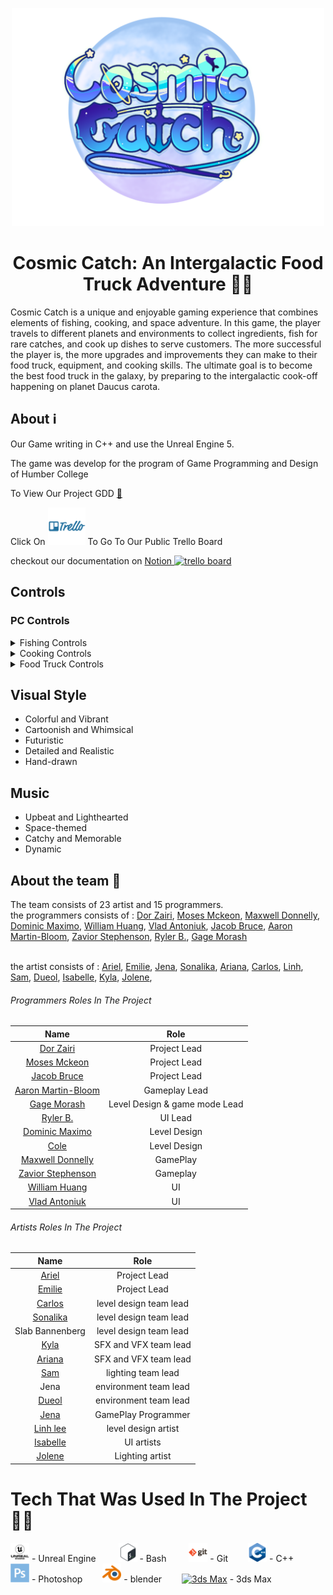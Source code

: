 <p align="center">
<a href="">
  <img src="Assets/Cosmic_Catch-Logo.png" width="500" title="Cosmic Catch">
  </a>
</p>
<h1 align="center">Cosmic Catch: An Intergalactic Food Truck Adventure 🍗🚚</h1>

Cosmic Catch is a unique and enjoyable gaming experience that combines elements of fishing, cooking, and space adventure. In this game, the player travels to different planets and environments to collect ingredients, fish for rare catches, and cook up dishes to serve customers. The more successful the player is, the more upgrades and improvements they can make to their food truck, equipment, and cooking skills. The ultimate goal is to become the best food truck in the galaxy, by preparing to the intergalactic cook-off happening on planet Daucus carota.

## About :information_source:

Our Game writing in C++ and use the Unreal Engine 5.

The game was develop for the program of Game Programming and Design of Humber College

To View Our Project GDD <a href ="https://docs.google.com/document/d/1z9bbO228pJGLcEswCIYL1J6K8Z5_Y8eXFhxP-M9GANo/edit?usp=sharing"> :open_book:</a>

Click On <code><a href="https://trello.com/b/1UWEQkvj/cosmic-catch"><img src="https://raw.githubusercontent.com/devicons/devicon/1119b9f84c0290e0f0b38982099a2bd027a48bf1/icons/trello/trello-plain-wordmark.svg" alt="trello board" width="60" height="60"/></a></code> To Go To Our Public Trello Board

checkout our documentation on  <a href="https://dorzairi.notion.site/dcc6a158f6014b0587f04bca768d1264?v=d8fd7090e5254f3f81e99f014aab6450">Notion <img src="https://upload.wikimedia.org/wikipedia/commons/4/45/Notion_app_logo.png" alt="trello board" width="20" height="20"/></a>

## Controls

### PC Controls

<details>
    <summary>Fishing Controls </summary>
    &nbsp;  - Space: Cast line, Sink Anchor
    <br>
    &nbsp; - WASD Keys: Change fishing angle
    <br>
    &nbsp;  - Left Mouse Button: Set hook
    <br>
    &nbsp; - Right Mouse Button: Reel in line
    <br>
</details>

<details>
   <summary>Cooking Controls </summary>
   &nbsp; - Mouse: Move ingredients
    <br>
    &nbsp; - WASD Keys: Rotate ingredients
    <br>
    &nbsp; - Left Mouse Button: Pick up/drop ingredients
    <br>
    &nbsp; - Right Mouse Button: Use utensils
    <br>
    &nbsp; - E Key: Season dish
    <br>
    &nbsp; - Q Key: Plate dish
    <br>
</details>

<details>
   <summary>Food Truck Controls </summary>
&nbsp;- WASD Keys: Move food truck
 <br>
&nbsp;- Mouse: Rotate food truck
 <br>
&nbsp;- Left Mouse Button: Interact with environment
 <br>
&nbsp;- Right Mouse Button: Open menu/inventory
 <br>
&nbsp;- Spacebar: Accelerate
 <br>
&nbsp;- Shift Key: Brake
</details>

<!-- TODO add this section only if we finish it -->
<!-- ### Console Controls
<details>
   <summary>Fishing Controls</summary>
    &nbsp;- Left Joystick: Reel in or cast line
    <br>
    &nbsp;- Right Joystick: Change fishing angle
    <br>
    &nbsp;- A button: Set hook
    <br>
    &nbsp;- B button: Reel in line

</details>


<details>
   <summary>Cooking Controls</summary>
        &nbsp;- Left Joystick: Move ingredients
        <br>
        &nbsp;- Right Joystick: Rotate ingredients
        <br>
        &nbsp;- A button: Pick up/drop ingredients
        <br>
        &nbsp;- B button: Use utensils
        <br>
        &nbsp;- X button: Season dish
        <br>
        &nbsp;- Y button: Plate dish
</details>


<details>
   <summary>Food Truck Controls</summary>
        &nbsp;- Left Joystick: Move food truck
        <br>
        &nbsp;- Right Joystick: Rotate food truck
        <br>
        &nbsp;- A button: Interact with environment
        <br>
        &nbsp;- B button: Open menu/inventory
        <br>
        &nbsp;- X button: Accelerate
        <br>
        &nbsp;- Y button: Brake
</details>

### Mobile Controls

<details>
   <summary>Fishing Controls</summary>
        &nbsp;- Swipe left/right: Reel in or cast line
        <br>
        &nbsp;- Swipe up/down: Change fishing angle
        <br>
        &nbsp;- Tap: Set hook
        <br>
        &nbsp;- Hold: Reel in line
</details>

<details>
   <summary>Cooking Controls</summary>
        &nbsp;- Drag: Move ingredients
        <br>
        &nbsp;- Swipe: Rotate ingredients
        <br>
        &nbsp;- Tap: Pick up/drop ingredients
        <br>
        &nbsp;- Hold: Use utensils
        <br>
        &nbsp;- Double Tap: Season dish
        <br>
        &nbsp;- Triple Tap: Plate dish
</details>


####


<details>
   <summary>Food Truck Controls</summary>
&nbsp;- Swipe left/right: Move food truck
<br>
&nbsp;- Swipe up/down: Rotate food truck
<br>
&nbsp;- Tap: Interact with environment
<br>
&nbsp;- Hold: Open menu/inventory
<br>
&nbsp;- Accelerometer: Accelerate/Brake
</details> -->

## Visual Style

<!-- TODO add some examples -->

- Colorful and Vibrant
- Cartoonish and Whimsical
- Futuristic
- Detailed and Realistic
- Hand-drawn

## Music

- Upbeat and Lighthearted
- Space-themed
- Catchy and Memorable
- Dynamic

## About the team :star2:

<!-- TODO  add all the members of this project -->

The team consists of 23 artist and 15 programmers.
<br>
the programmers consists of :
<a href="https://www.linkedin.com/in/dorz/">Dor Zairi</a>,
<a href="https://www.linkedin.com/in/moses-mckeon-90212a221/">Moses Mckeon</a>,
<a href="https://www.linkedin.com/in/dorz/">Maxwell Donnelly</a>,
<a href="https://twitter.com/Akuzukii">Dominic Maximo</a>,
<a href="https://www.linkedin.com/in/william-huang-759a3921b">William Huang</a>,
<a href="https://www.linkedin.com/in/antoniukoff/">Vlad Antoniuk</a>,
<a href="https://www.linkedin.com/in/jacob-bruce-93224522b/">Jacob Bruce</a>,
<a href="https://www.linkedin.com/in/aaron-martin-bloom-34050a231/">Aaron Martin-Bloom</a>,
<a href="https://www.linkedin.com/in/zavior-stephenson-87254b19b/">Zavior Stephenson</a>,
<a href="https://ca.linkedin.com/in/ryler-bleau-359013206">Ryler B.</a>,
<a href="https://www.linkedin.com/in/gage-morash-a70131196/">Gage Morash</a>

<br>
the artist consists of :
<a href="https://www.linkedin.com/mwlite/in/ariel-lima-702291269">Ariel</a>,
<a href="https://www.linkedin.com/in/c-f-émilie-194a07268/">Emilie</a>,
<a href="https://www.linkedin.com/in/jena-palma-thompson-b40b64239">Jena</a>,
<a href="https://www.linkedin.com/in/sonalika-bansiwal-721b21219">Sonalika</a>,
<a href="https://www.linkedin.com/in/ariana-yang-94b165259/">Ariana</a>,
<a href="https://www.linkedin.com/in/carlos-iglesias-fu-460094149/">Carlos</a>,
<a href="https://www.linkedin.com/in/linh-luu-b44b61233">Linh</a>,
<a href="https://www.linkedin.com/in/sam-sameni-aa4609221">Sam</a>,
<a href="https://www.linkedin.com/in/dueol-lee-endjfcar/">Dueol</a>,
<a href="https://www.linkedin.com/in/itsabelle">Isabelle</a>,
<a href="https://www.linkedin.com/in/kyla-evans-48a106217/">Kyla</a>,
<a href="https://www.linkedin.com/in/jolene-sollner-48b768220">Jolene</a>,

###### Programmers Roles In The Project

<!-- TODO add all the programmers and their role -->
<div align="center">

|                                            Name                                            |             Role              |
| :----------------------------------------------------------------------------------------: | :---------------------------: |
|                 <a href="https://www.linkedin.com/in/dorz/">Dor Zairi</a>                  |         Project Lead          |
|       <a href="https://www.linkedin.com/in/moses-mckeon-90212a221/">Moses Mckeon</a>       |         Project Lead          |
|        <a href="https://www.linkedin.com/in/jacob-bruce-93224522b/">Jacob Bruce</a>        |         Project Lead          |
| <a href="https://www.linkedin.com/in/aaron-martin-bloom-34050a231/">Aaron Martin-Bloom</a> |         Gameplay Lead         |
|        <a href="https://www.linkedin.com/in/gage-morash-a70131196/">Gage Morash</a>        | Level Design & game mode Lead |
|          <a href="https://ca.linkedin.com/in/ryler-bleau-359013206">Ryler B.</a>           |            UI Lead            |
|                 <a href="https://twitter.com/Akuzukii">Dominic Maximo</a>                  |         Level Design          |
|                           <a href="https://twitter.com">Cole</a>                           |         Level Design          |
|     <a href="https://www.linkedin.com/in/moses-mckeon-90212a221/">Maxwell Donnelly</a>     |           GamePlay            |
|  <a href="https://www.linkedin.com/in/zavior-stephenson-87254b19b/">Zavior Stephenson</a>  |           Gameplay            |
|      <a href="https://www.linkedin.com/in/william-huang-759a3921b">William Huang</a>       |              UI               |
|            <a href="https://www.linkedin.com/in/antoniukoff/">Vlad Antoniuk</a>            |              UI               |

</div>

###### Artists Roles In The Project

<!-- TODO add all the artists and their role -->

<div align="center">

|                                      Name                                      |          Role          |
| :----------------------------------------------------------------------------: | :--------------------: |
|  <a href="https://www.linkedin.com/mwlite/in/ariel-lima-702291269">Ariel</a>   |      Project Lead      |
|     <a href="https://www.linkedin.com/in/c-f-émilie-194a07268/">Emilie</a>     |      Project Lead      |
| <a href="https://www.linkedin.com/in/carlos-iglesias-fu-460094149/">Carlos</a> | level design team lead |
| <a href="https://www.linkedin.com/in/sonalika-bansiwal-721b21219">Sonalika</a> | level design team lead |
|                                Slab Bannenberg                                 | level design team lead |
|      <a href="https://www.linkedin.com/in/kyla-evans-48a106217/">Kyla</a>      | SFX and VFX team lead  |
|    <a href="https://www.linkedin.com/in/ariana-yang-94b165259/">Ariana</a>     | SFX and VFX team lead  |
|       <a href="https://www.linkedin.com/in/sam-sameni-aa4609221">Sam</a>       |   lighting team lead   |
|                                      Jena                                      | environment team lead  |
|      <a href="https://www.linkedin.com/in/dueol-lee-endjfcar/">Dueol</a>       | environment team lead  |
|  <a href="https://www.linkedin.com/in/jena-palma-thompson-b40b64239">Jena</a>  |  GamePlay Programmer   |
|    <a href="https://www.linkedin.com/in/linh-luu-b44b61233"> Linh lee </a>     |  level design artist   |
|          <a href="https://www.linkedin.com/in/itsabelle">Isabelle</a>          |       UI artists       |
|   <a href="https://www.linkedin.com/in/jolene-sollner-48b768220">Jolene</a>    |    Lighting artist     |

</div>

# Tech That Was Used In The Project 👩‍💻

<!-- TODO add more tech to this section -->

<a align="center" href="https://en.wikipedia.org/wiki/Unreal_Engine"><img src="https://raw.githubusercontent.com/devicons/devicon/1119b9f84c0290e0f0b38982099a2bd027a48bf1/icons/unrealengine/unrealengine-original-wordmark.svg" alt="Unreal Engine" width="30" height="30"/></a> - Unreal Engine &emsp;&emsp; <a href="https://en.wikipedia.org/wiki/Bash_(Unix_shell)"><img src="https://raw.githubusercontent.com/devicons/devicon/1119b9f84c0290e0f0b38982099a2bd027a48bf1/icons/bash/bash-original.svg" alt="Bash" width="30" height="30"/></a> - Bash &emsp;&emsp; <a href="https://en.wikipedia.org/wiki/Git"><img src="https://raw.githubusercontent.com/devicons/devicon/1119b9f84c0290e0f0b38982099a2bd027a48bf1/icons/git/git-original-wordmark.svg" alt="Git" width="30" height="30"/></a> - Git &emsp;&emsp;<a href="https://en.wikipedia.org/wiki/C++"><img src="https://raw.githubusercontent.com/devicons/devicon/1119b9f84c0290e0f0b38982099a2bd027a48bf1/icons/cplusplus/cplusplus-original.svg" alt="C++" width="30" height="30"/></a> - C++&emsp;&emsp; <a href="https://en.wikipedia.org/wiki/photoshop"><img src="https://raw.githubusercontent.com/devicons/devicon/1119b9f84c0290e0f0b38982099a2bd027a48bf1/icons/photoshop/photoshop-plain.svg" alt="Photoshop" width="30" height="30"/></a> - Photoshop &emsp;&emsp;<a href="https://en.wikipedia.org/wiki/Blender_(software)"><img src="https://raw.githubusercontent.com/devicons/devicon/1119b9f84c0290e0f0b38982099a2bd027a48bf1/icons/blender/blender-original.svg" alt="blender" width="30" height="30"/></a> - blender &emsp;&emsp;<a href="https://en.wikipedia.org/wiki/Autodesk_3ds_Max"><img src="https://www.svgrepo.com/show/303505/3ds-max-full-logo.svg" alt="3ds Max" width="30" height="30"/></a> - 3ds Max

<!-- TODO make a gif for the game -->
<!-- # Show Case -->

<!-- ### Attack

![Josh Attacking](https://github.com/Ckrcok/JOSH-FIGHT-THE-VIDEO-GAME/blob/main/ShowCase/Attacking.gif)

### Block

![Josh Blocking](https://github.com/Ckrcok/JOSH-FIGHT-THE-VIDEO-GAME/blob/main/ShowCase/Blocking.gif)

### Dodge

![Josh Dodging](https://github.com/Ckrcok/JOSH-FIGHT-THE-VIDEO-GAME/blob/main/ShowCase/Dodging.gif) -->
